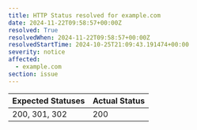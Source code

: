 ```yaml
---
title: HTTP Status resolved for example.com
date: 2024-11-22T09:58:57+00:00Z
resolved: True
resolvedWhen: 2024-11-22T09:58:57+00:00Z
resolvedStartTime: 2024-10-25T21:09:43.191474+00:00
severity: notice
affected:
  - example.com
section: issue
---
```


| Expected Statuses | Actual Status  |
|-------------------|----------------|
| 200, 301, 302 | 200 |
